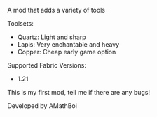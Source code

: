 A mod that adds a variety of tools

Toolsets:
- Quartz: Light and sharp
- Lapis: Very enchantable and heavy
- Copper: Cheap early game option

Supported Fabric Versions:
- 1.21

This is my first mod, tell me if there are any bugs!

Developed by AMathBoi
